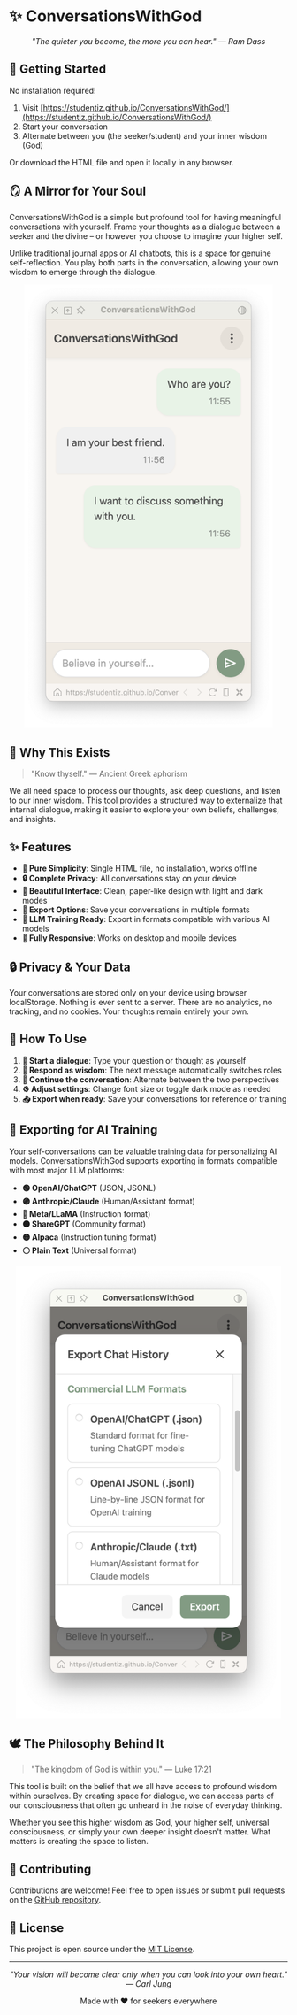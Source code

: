 # ✨ ConversationsWithGod

<p align="center">
  <i>"The quieter you become, the more you can hear." — Ram Dass</i>
</p>

## 🚀 Getting Started

No installation required!

1. Visit [https://studentiz.github.io/ConversationsWithGod/](https://studentiz.github.io/ConversationsWithGod/)
2. Start your conversation
3. Alternate between you (the seeker/student) and your inner wisdom (God)

Or download the HTML file and open it locally in any browser.

## 🪞 A Mirror for Your Soul

ConversationsWithGod is a simple but profound tool for having meaningful conversations with yourself. Frame your thoughts as a dialogue between a seeker and the divine – or however you choose to imagine your higher self.

Unlike traditional journal apps or AI chatbots, this is a space for genuine self-reflection. You play both parts in the conversation, allowing your own wisdom to emerge through the dialogue.

<p align="center">
  <img src="img/screenshot.png" alt="Application Screenshot" width="450">
</p>

## 💭 Why This Exists

> "Know thyself." — Ancient Greek aphorism

We all need space to process our thoughts, ask deep questions, and listen to our inner wisdom. This tool provides a structured way to externalize that internal dialogue, making it easier to explore your own beliefs, challenges, and insights.

## ✨ Features

- **🍃 Pure Simplicity**: Single HTML file, no installation, works offline
- **🔒 Complete Privacy**: All conversations stay on your device
- **🎨 Beautiful Interface**: Clean, paper-like design with light and dark modes
- **💾 Export Options**: Save your conversations in multiple formats
- **🤖 LLM Training Ready**: Export in formats compatible with various AI models
- **📱 Fully Responsive**: Works on desktop and mobile devices

## 🔒 Privacy & Your Data

Your conversations are stored only on your device using browser localStorage. Nothing is ever sent to a server. There are no analytics, no tracking, and no cookies. Your thoughts remain entirely your own.

## 📝 How To Use

1. **🙋 Start a dialogue**: Type your question or thought as yourself
2. **💫 Respond as wisdom**: The next message automatically switches roles
3. **🔄 Continue the conversation**: Alternate between the two perspectives
4. **⚙️ Adjust settings**: Change font size or toggle dark mode as needed
5. **📤 Export when ready**: Save your conversations for reference or training

## 🧠 Exporting for AI Training

Your self-conversations can be valuable training data for personalizing AI models. ConversationsWithGod supports exporting in formats compatible with most major LLM platforms:

- **🟢 OpenAI/ChatGPT** (JSON, JSONL)
- **🟣 Anthropic/Claude** (Human/Assistant format)
- **🔵 Meta/LLaMA** (Instruction format)
- **🟠 ShareGPT** (Community format)
- **🟡 Alpaca** (Instruction tuning format)
- **⚪ Plain Text** (Universal format)

<p align="center">
  <img src="img/export-formats.png" alt="Export Format Options" width="480">
</p>

## 🕊️ The Philosophy Behind It

> "The kingdom of God is within you." — Luke 17:21

This tool is built on the belief that we all have access to profound wisdom within ourselves. By creating space for dialogue, we can access parts of our consciousness that often go unheard in the noise of everyday thinking.

Whether you see this higher wisdom as God, your higher self, universal consciousness, or simply your own deeper insight doesn't matter. What matters is creating the space to listen.

## 👥 Contributing

Contributions are welcome! Feel free to open issues or submit pull requests on the [GitHub repository](https://github.com/studentiz/ConversationsWithGod).

## 📄 License

This project is open source under the [MIT License](LICENSE).

---

<p align="center">
  <i>"Your vision will become clear only when you can look into your own heart." — Carl Jung</i>
</p>

<p align="center">
  Made with ❤️ for seekers everywhere
</p>
